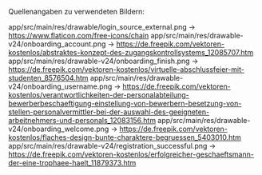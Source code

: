 Quellenangaben zu verwendeten Bildern:

app/src/main/res/drawable/login_source_external.png -> https://www.flaticon.com/free-icons/chain
app/src/main/res/drawable-v24/onboarding_account.png -> https://de.freepik.com/vektoren-kostenlos/abstraktes-konzept-des-zugangskontrollsystems_12085707.htm
app/src/main/res/drawable-v24/onboarding_finish.png -> https://de.freepik.com/vektoren-kostenlos/virtuelle-abschlussfeier-mit-studenten_8576504.htm
app/src/main/res/drawable-v24/onboarding_username.png -> https://de.freepik.com/vektoren-kostenlos/verantwortlichkeiten-der-personalabteilung-bewerberbeschaeftigung-einstellung-von-bewerbern-besetzung-von-stellen-personalvermittler-bei-der-auswahl-des-geeigneten-arbeitnehmers-und-personals_12083156.htm
app/src/main/res/drawable-v24/onboarding_welcome.png -> https://de.freepik.com/vektoren-kostenlos/flaches-design-bunte-charaktere-begruessen_5403010.htm
app/src/main/res/drawable-v24/registration_successful.png -> https://de.freepik.com/vektoren-kostenlos/erfolgreicher-geschaeftsmann-der-eine-trophaee-haelt_11879373.htm